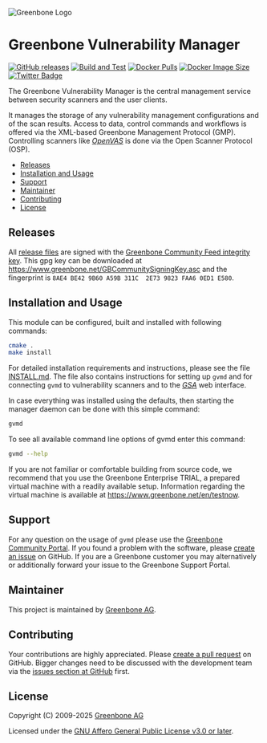 ![Greenbone Logo](https://www.greenbone.net/wp-content/uploads/gb_new-logo_horizontal_rgb_small.png)

# Greenbone Vulnerability Manager <!-- omit in toc -->

[![GitHub releases](https://img.shields.io/github/release/greenbone/gvmd.svg)](https://github.com/greenbone/gvmd/releases)
[![Build and Test](https://github.com/greenbone/gvmd/actions/workflows/build-and-test.yml/badge.svg)](https://github.com/greenbone/gvmd/actions/workflows/build-and-test.yml)
[![Docker Pulls](https://img.shields.io/docker/pulls/greenbone/gvmd.svg)](https://hub.docker.com/r/greenbone/gvmd/)
[![Docker Image Size](https://img.shields.io/docker/image-size/greenbone/gvmd.svg?maxAge=2592000)](https://hub.docker.com/r/greenbone/gvmd/)
[![Twitter Badge](https://badgen.net/badge/icon/twitter?icon=twitter&label)](https://twitter.com/openvas)

The Greenbone Vulnerability Manager is the central management service between
security scanners and the user clients.

It manages the storage of any vulnerability management configurations and of the
scan results. Access to data, control commands and workflows is offered via the
XML-based Greenbone Management Protocol (GMP). Controlling scanners like
*[OpenVAS](https://github.com/greenbone/openvas)* is done via the Open Scanner
Protocol (OSP).

- [Releases](#releases)
- [Installation and Usage](#installation-and-usage)
- [Support](#support)
- [Maintainer](#maintainer)
- [Contributing](#contributing)
- [License](#license)

## Releases

All [release files](https://github.com/greenbone/gvmd/releases) are signed with
the [Greenbone Community Feed integrity key](https://community.greenbone.net/t/gcf-managing-the-digital-signatures/101).
This gpg key can be downloaded at https://www.greenbone.net/GBCommunitySigningKey.asc
and the fingerprint is `8AE4 BE42 9B60 A59B 311C  2E73 9823 FAA6 0ED1 E580`.

## Installation and Usage

This module can be configured, built and installed with following commands:

```sh
cmake .
make install
```

For detailed installation requirements and instructions, please see the file
[INSTALL.md](INSTALL.md). The file also contains instructions for setting up
`gvmd` and for connecting `gvmd` to vulnerability scanners and to the
*[GSA](https://github.com/greenbone/gsa)* web interface.

In case everything was installed using the defaults, then starting the manager
daemon can be done with this simple command:

```sh
gvmd
```

To see all available command line options of gvmd enter this command:

```sh
gvmd --help
```

If you are not familiar or comfortable building from source code, we recommend
that you use the Greenbone Enterprise TRIAL, a prepared virtual
machine with a readily available setup. Information regarding the virtual machine
is available at <https://www.greenbone.net/en/testnow>.

## Support

For any question on the usage of `gvmd` please use the [Greenbone Community
Portal](https://community.greenbone.net/). If you found a problem with the
software, please [create an issue](https://github.com/greenbone/gvmd/issues) on
GitHub. If you are a Greenbone customer you may alternatively or additionally
forward your issue to the Greenbone Support Portal.

## Maintainer

This project is maintained by [Greenbone AG](https://www.greenbone.net/).

## Contributing

Your contributions are highly appreciated. Please [create a pull
request](https://github.com/greenbone/gvmd/pulls) on GitHub. Bigger changes need
to be discussed with the development team via the [issues section at
GitHub](https://github.com/greenbone/gvmd/issues) first.

## License

Copyright (C) 2009-2025 [Greenbone AG](https://www.greenbone.net/)

Licensed under the [GNU Affero General Public License v3.0 or later](COPYING).
